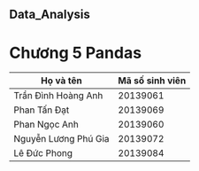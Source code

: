 ## Data_Analysis
# Chương 5 Pandas
| Họ và tên               | Mã số sinh viên   | 
|-------------------------| ------------------|
| Trần Đình Hoàng Anh     | 20139061          | 
| Phan Tấn Đạt            | 20139069          |
| Phan Ngọc Anh           | 20139060          |
| Nguyễn Lương Phú Gia    | 20139072          |
| Lê Đức Phong            | 20139084          |
